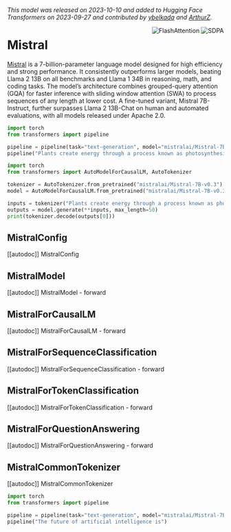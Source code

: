 <!--Copyright 2023 Mistral AI and The HuggingFace Team. All rights reserved.

Licensed under the Apache License, Version 2.0 (the "License"); you may not use this file except in compliance with
the License. You may obtain a copy of the License at

http://www.apache.org/licenses/LICENSE-2.0

Unless required by applicable law or agreed to in writing, software distributed under the License is distributed on
an "AS IS" BASIS, WITHOUT WARRANTIES OR CONDITIONS OF ANY KIND, either express or implied. See the License for the
specific language governing permissions and limitations under the License.

⚠️ Note that this file is in Markdown but contain specific syntax for our doc-builder (similar to MDX) that may not be
rendered properly in your Markdown viewer.

-->
*This model was released on 2023-10-10 and added to Hugging Face Transformers on 2023-09-27 and contributed by [ybelkada](https://huggingface.co/ybelkada) and [ArthurZ](https://huggingface.co/ArthurZ).*

<div style="float: right;">
    <div class="flex flex-wrap space-x-1">
        <img alt="FlashAttention" src="https://img.shields.io/badge/%E2%9A%A1%EF%B8%8E%20FlashAttention-eae0c8?style=flat">
        <img alt="SDPA" src="https://img.shields.io/badge/SDPA-DE3412?style=flat&logo=pytorch&logoColor=white">
    </div>
</div>

# Mistral

[Mistral](https://huggingface.co/papers/2310.06825) is a 7-billion-parameter language model designed for high efficiency and strong performance. It consistently outperforms larger models, beating Llama 2 13B on all benchmarks and Llama 1 34B in reasoning, math, and coding tasks. The model’s architecture combines grouped-query attention (GQA) for faster inference with sliding window attention (SWA) to process sequences of any length at lower cost. A fine-tuned variant, Mistral 7B-Instruct, further surpasses Llama 2 13B-Chat on human and automated evaluations, with all models released under Apache 2.0.

<hfoptions id="usage">
<hfoption id="Pipeline">

```py
import torch
from transformers import pipeline

pipeline = pipeline(task="text-generation", model="mistralai/Mistral-7B-v0.3", dtype="auto",)
pipeline("Plants create energy through a process known as photosynthesis.")
```

</hfoption>
<hfoption id="AutoModel">

```py
import torch
from transformers import AutoModelForCausalLM, AutoTokenizer

tokenizer = AutoTokenizer.from_pretrained("mistralai/Mistral-7B-v0.3")
model = AutoModelForCausalLM.from_pretrained("mistralai/Mistral-7B-v0.3", dtype="auto",)

inputs = tokenizer("Plants create energy through a process known as photosynthesis.", return_tensors="pt")
outputs = model.generate(**inputs, max_length=50)
print(tokenizer.decode(outputs[0]))
```

</hfoption>
</hfoptions>

## MistralConfig

[[autodoc]] MistralConfig

## MistralModel

[[autodoc]] MistralModel
    - forward

## MistralForCausalLM

[[autodoc]] MistralForCausalLM
    - forward

## MistralForSequenceClassification

[[autodoc]] MistralForSequenceClassification
    - forward

## MistralForTokenClassification

[[autodoc]] MistralForTokenClassification
    - forward

## MistralForQuestionAnswering

[[autodoc]] MistralForQuestionAnswering
    - forward

## MistralCommonTokenizer

[[autodoc]] MistralCommonTokenizer

```py
import torch
from transformers import pipeline

pipeline = pipeline(task="text-generation", model="mistralai/Mistral-7B-v0.1", dtype="auto")
pipeline("The future of artificial intelligence is")
```
